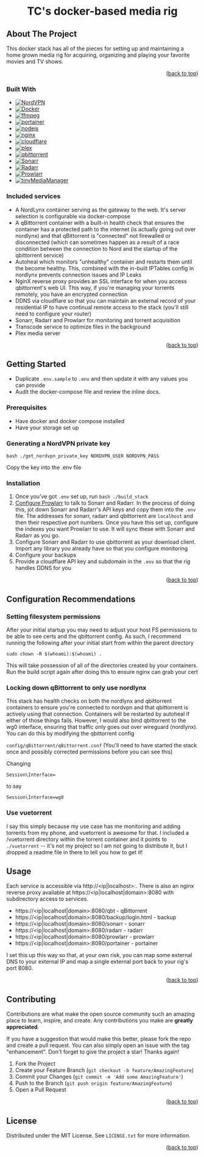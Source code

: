 <a name="readme-top"></a>

<h1 align="center">TC's docker-based media rig</h1>

<!-- ABOUT THE PROJECT -->

## About The Project

This docker stack has all of the pieces for setting up and maintaining a home grown media rig for acquiring, organizing and playing your favorite movies and TV shows.

<p align="right">(<a href="#readme-top">back to top</a>)</p>

### Built With

- [![NordVPN][nordvpn]][nordvpn-url]
- [![Docker][docker]][docker-url]
- [![ffmpeg][ffmpeg]][ffmpeg-url]
- [![portainer][portainer]][portainer-url]
- [![nodejs][nodejs]][nodejs-url]
- [![nginx][nginx]][nginx-url]
- [![cloudflare][cloudflare]][cloudflare-url]
- [![plex][plex]][plex-url]
- [![qbittorrent][qbittorrent]][qbittorrent-url]
- [![Sonarr][sonarr]][sonarr-url]
- [![Radarr][radarr]][radarr-url]
- [![Prowlarr][prowlarr]][prowlarr-url]
- [![tinyMediaManager][tinymediamanager]][tinymediamanager-url]

### Included services

- A NordLynx container serving as the gateway to the web. It's server selection is configurable via docker-compose
- A qBittorrent container with a built-in health check that ensures the container has a protected path to the internet (is actually going out over nordlynx) and that qBittorrent is "connected" not firewalled or disconnected (which can sometimes happen as a result of a race condition between the connection to Nord and the startup of the qbittorrent service)
- Autoheal which monitors "unhealthy" container and restarts them until the become healthy. This, combined with the in-built IPTables config in nordlynx prevents connection issues and IP Leaks
- NginX reverse proxy provides an SSL interface for when you access qbittorrent's web UI. This way, if you're managing your torrents remotely, you have an encrypted connection
- DDNS via cloudflare so that you can maintain an external record of your residential IP to have continual remote access to the stack (you'll still need to configure your router)
- Sonarr, Radarr and Prowlarr for monitoring and torrent acquisition
- Transcode service to optimize files in the background
- Plex media server

<p align="right">(<a href="#readme-top">back to top</a>)</p>

<!-- GETTING STARTED -->

## Getting Started

- Duplicate `.env.sample` to `.env` and then update it with any values you can provide
- Audit the docker-compose file and review the inline docs.

### Prerequisites

- Have docker and docker compose installed
- Have your storage set up

### Generating a NordVPN private key

```
bash ./get_nordvpn_private_key NORDVPN_USER NORDVPN_PASS
```

Copy the key into the .env file

### Installation

1. Once you've got `.env` set up, run `bash ./build_stack`
2. [Configure Prowlarr](https://quickbox.io/knowledge-base/v2/applications/prowlarr/connect-prowlarr-to-sonarr/) to talk to Sonarr and Radarr. In the process of doing this, jot down Sonarr and Radarr's API keys and copy them into the `.env` file. The addresses for sonarr, radarr and qbittorrent are `localhost` and then their respective port numbers. Once you have this set up, configure the indexes you want Prowlarr to use. It will sync these with Sonarr and Radarr as you go.
3. Configure Sonarr and Radarr to use qbittorrent as your download client. Import any library you already have so that you configure monitoring
4. Configure your backups
5. Provide a cloudflare API key and subdomain in the `.env` so that the rig handles DDNS for you

<p align="right">(<a href="#readme-top">back to top</a>)</p>

## Configuration Recommendations

### Setting filesystem permissions

After your initial startup you may need to adjust your host FS permissions to be able to see certs and the qbittorrent config. As such, I recommend running the following after your initial start from within the parent directory

```
sudo chown -R $(whoami):$(whoami) .
```

This will take possession of all of the directories created by your containers. Run the build script again after doing this to ensure nginx can grab your cert

### Locking down qBittorrent to only use nordlynx

This stack has health checks on both the nordlynx and qbittorrent containers to ensure you're connected to nordvpn and that qbittorrent is actively using that connection. Containers will be restarted by autoheal if either of those things fails. However, I would also bind qbittorrent to the wg0 interface, ensuring that traffic only goes out over wireguard (nordlynx). You can do this by modifying the qbittorrent config

`config/qBittorrent/qBittorrent.conf` (You'll need to have started the stack once and possibly corrected permissions before you can see this)

Changing

```
Session\Interface=
```

to say

```
Session\Interface=wg0
```

### Use vuetorrent

I say this simply because my use case has me monitoring and adding torrents from my phone, and vuetorrent is awesome for that. I included a /vuetorrent directory within the torrent container and it points to `./vuetorrent` -- it's not my project so I am not going to distribute it, but I dropped a readme file in there to tell you how to get it!

<!-- USAGE EXAMPLES -->

## Usage

Each service is accessible via http://<ip|localhost>:<service-port>. There is also an nginx reverse proxy available at https://<ip|localhost|domain>:8080 with subdirectory access to services.

- https://<ip|localhost|domain>:8080/qbt - qBittorrent
- https://<ip|localhost|domain>:8080/backup/login.html - backup
- https://<ip|localhost|domain>:8080/sonarr - sonarr
- https://<ip|localhost|domain>:8080/radarr - radarr
- https://<ip|localhost|domain>:8080/prowlarr - prowlarr
- https://<ip|localhost|domain>:8080/portainer - portainer

I set this up this way so that, at your own risk, you can map some external DNS to your external IP and map a single external port back to your rig's port 8080.

<p align="right">(<a href="#readme-top">back to top</a>)</p>

<!-- CONTRIBUTING -->

## Contributing

Contributions are what make the open source community such an amazing place to learn, inspire, and create. Any contributions you make are **greatly appreciated**.

If you have a suggestion that would make this better, please fork the repo and create a pull request. You can also simply open an issue with the tag "enhancement".
Don't forget to give the project a star! Thanks again!

1. Fork the Project
2. Create your Feature Branch (`git checkout -b feature/AmazingFeature`)
3. Commit your Changes (`git commit -m 'Add some AmazingFeature'`)
4. Push to the Branch (`git push origin feature/AmazingFeature`)
5. Open a Pull Request

<p align="right">(<a href="#readme-top">back to top</a>)</p>

<!-- LICENSE -->

## License

Distributed under the MIT License. See `LICENSE.txt` for more information.

<p align="right">(<a href="#readme-top">back to top</a>)</p>

<!-- CONTACT -->

<!-- MARKDOWN LINKS & IMAGES -->
<!-- https://www.markdownguide.org/basic-syntax/#reference-style-links -->

[nordvpn]: https://img.shields.io/badge/nordvpn-000000?style=for-the-badge&logo=nordvpn&logoColor=white
[nordvpn-url]: https://nordvpn.com/
[sonarr]: https://img.shields.io/badge/sonarr-000000?style=for-the-badge&logo=sonarr&logoColor=white
[sonarr-url]: https://sonarr.tv/
[radarr]: https://img.shields.io/badge/radarr-000000?style=for-the-badge&logo=radarr&logoColor=white
[radarr-url]: https://radarr.video/
[prowlarr]: https://img.shields.io/badge/prowlarr-000000?style=for-the-badge&logo=prowlarr&logoColor=white
[prowlarr-url]: https://prowlarr.com/
[qbittorrent]: https://img.shields.io/badge/qbittorrent-000000?style=for-the-badge&logo=qbittorrent&logoColor=white
[qbittorrent-url]: https://www.qbittorrent.org/
[tinymediamanager]: https://img.shields.io/badge/tinymediamanager-000000?style=for-the-badge&logo=tinymediamanager&logoColor=white
[tinymediamanager-url]: https://www.tinymediamanager.org/
[docker]: https://img.shields.io/badge/docker-000000?style=for-the-badge&logo=docker&logoColor=white
[docker-url]: https://www.docker.com/
[ffmpeg]: https://img.shields.io/badge/ffmpeg-000000?style=for-the-badge&logo=ffmpeg&logoColor=white
[ffmpeg-url]: https://ffmpeg.org/
[portainer]: https://img.shields.io/badge/portainer-000000?style=for-the-badge&logo=portainer&logoColor=white
[portainer-url]: https://www.portainer.io/
[nodejs]: https://img.shields.io/badge/node.js-000000?style=for-the-badge&logo=nodedotjs&logoColor=white
[nodejs-url]: https://nodejs.org/en/
[nginx]: https://img.shields.io/badge/nginx-000000?style=for-the-badge&logo=nginx&logoColor=white
[nginx-url]: https://www.nginx.com/
[cloudflare]: https://img.shields.io/badge/cloudflare-000000?style=for-the-badge&logo=cloudflare&logoColor=white
[cloudflare-url]: https://www.cloudflare.com/
[plex]: https://img.shields.io/badge/plex%20media%20server-000000?style=for-the-badge&logo=plex&logoColor=white
[plex-url]: https://www.plex.tv/
